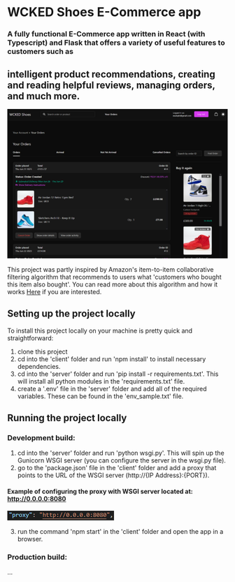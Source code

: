 # WCKED Shoes E-Commerce app

### A fully functional E-Commerce app written in React (with Typescript) and Flask that offers a variety of useful features to customers such as
## intelligent product recommendations, creating and reading helpful reviews, managing orders, and much more.

![Snippet showing order page](image.png)

This project was partly inspired by Amazon's item-to-item collaborative filtering algorithm that recommends to users what 'customers who bought this item
also bought'. You can read more about this algorithm and how it works <a href="https://www.cs.umd.edu/~samir/498/Amazon-Recommendations.pdf">Here</a> if
you are interested.

## Setting up the project locally

To install this project locally on your machine is pretty quick and straightforward:

1. clone this project
2. cd into the 'client' folder and run 'npm install' to install necessary dependencies.
3. cd into the 'server' folder and run 'pip install -r requirements.txt'. This will install all python modules in the 'requirements.txt' file.
4. create a '.env' file in the 'server' folder and add all of the required variables. These can be found in the 'env_sample.txt' file.

## Running the project locally

### Development build:

1. cd into the 'server' folder and run 'python wsgi.py'. This will spin up the Gunicorn WSGI server (you can configure the server in the wsgi.py file).
2. go to the 'package.json' file in the 'client' folder and add a proxy that points to the URL of the WSGI server (http://{IP Address}:{PORT}).

#### Example of configuring the proxy with WSGI server located at: http://0.0.0.0:8080
![Alt text](image-1.png)

3. run the command 'npm start' in the 'client' folder and open the app in a browser.

### Production build:

...
